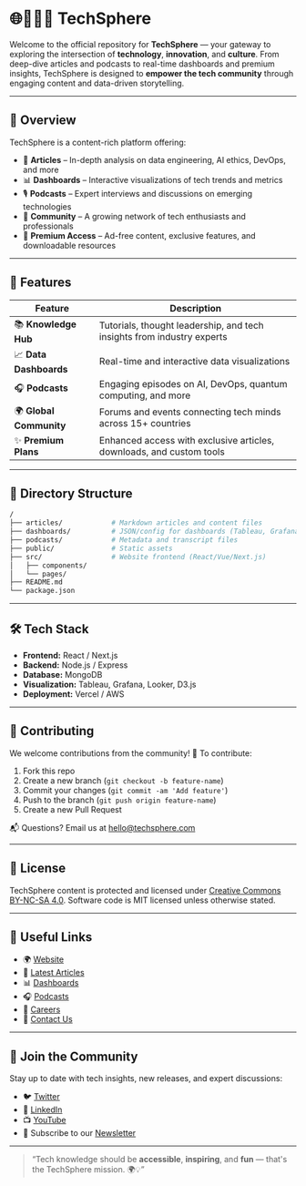 
# 🌐👨🏿‍💻 TechSphere 

Welcome to the official repository for **TechSphere** — your gateway to exploring the intersection of **technology**, **innovation**, and **culture**. From deep-dive articles and podcasts to real-time dashboards and premium insights, TechSphere is designed to **empower the tech community** through engaging content and data-driven storytelling.

---

## 🚀 Overview

TechSphere is a content-rich platform offering:

- 📰 **Articles** – In-depth analysis on data engineering, AI ethics, DevOps, and more  
- 📊 **Dashboards** – Interactive visualizations of tech trends and metrics  
- 🎙️ **Podcasts** – Expert interviews and discussions on emerging technologies  
- 👥 **Community** – A growing network of tech enthusiasts and professionals  
- 💎 **Premium Access** – Ad-free content, exclusive features, and downloadable resources  

---

## 🧩 Features

| Feature | Description |
|--------|-------------|
| 📚 **Knowledge Hub** | Tutorials, thought leadership, and tech insights from industry experts |
| 📈 **Data Dashboards** | Real-time and interactive data visualizations |
| 🎧 **Podcasts** | Engaging episodes on AI, DevOps, quantum computing, and more |
| 🌍 **Global Community** | Forums and events connecting tech minds across 15+ countries |
| ✨ **Premium Plans** | Enhanced access with exclusive articles, downloads, and custom tools |

---

## 📂 Directory Structure

```bash
/
├── articles/            # Markdown articles and content files
├── dashboards/          # JSON/config for dashboards (Tableau, Grafana, etc.)
├── podcasts/            # Metadata and transcript files
├── public/              # Static assets
├── src/                 # Website frontend (React/Vue/Next.js)
│   ├── components/      
│   └── pages/           
├── README.md
└── package.json
````

---

## 🛠️ Tech Stack

* **Frontend:** React / Next.js
* **Backend:** Node.js / Express
* **Database:** MongoDB
* **Visualization:** Tableau, Grafana, Looker, D3.js
* **Deployment:** Vercel / AWS

---

## 👤 Contributing

We welcome contributions from the community! 🚀
To contribute:

1. Fork this repo
2. Create a new branch (`git checkout -b feature-name`)
3. Commit your changes (`git commit -am 'Add feature'`)
4. Push to the branch (`git push origin feature-name`)
5. Create a new Pull Request

📬 Questions? Email us at [hello@techsphere.com](mailto:hello@techsphere.com)

---

## 📄 License

TechSphere content is protected and licensed under [Creative Commons BY-NC-SA 4.0](https://creativecommons.org/licenses/by-nc-sa/4.0/).
Software code is MIT licensed unless otherwise stated.

---

## 🔗 Useful Links

* 🌍 [Website](https://www.techsphere.com)
* 📰 [Latest Articles](https://www.techsphere.com/articles)
* 📊 [Dashboards](https://www.techsphere.com/dashboards)
* 🎧 [Podcasts](https://www.techsphere.com/podcasts)
* 💼 [Careers](https://www.techsphere.com/careers)
* 💬 [Contact Us](https://www.techsphere.com/contact)

---

## 🙌 Join the Community

Stay up to date with tech insights, new releases, and expert discussions:

* 🐦 [Twitter](https://twitter.com/techsphere)
* 💼 [LinkedIn](https://linkedin.com/company/techsphere)
* 📺 [YouTube](https://youtube.com/techsphere)
* 📧 Subscribe to our [Newsletter](https://www.techsphere.com/subscribe)

---

> “Tech knowledge should be **accessible**, **inspiring**, and **fun** — that's the TechSphere mission. 🌍💡”

